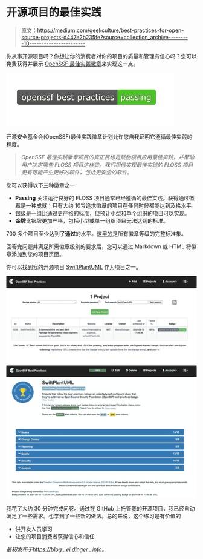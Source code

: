 # 开源项目的最佳实践

> 原文：<https://medium.com/geekculture/best-practices-for-open-source-projects-d447e2b235fe?source=collection_archive---------10----------------------->

你从事开源项目吗？你想让你的消费者对你的项目的质量和管理有信心吗？您可以免费获得并展示 [OpenSSF 最佳实践徽章](https://bestpractices.coreinfrastructure.org/en)来实现这一点。

![](img/31645b28c814f59f0a9f6255a747be91.png)

开源安全基金会(OpenSSF)最佳实践徽章计划允许您自我证明它遵循最佳实践的程度。

> *OpenSSF 最佳实践徽章项目的真正目标是鼓励项目应用最佳实践，并帮助用户决定哪些 FLOSS 项目这样做。我们相信实现最佳实践的 FLOSS 项目更有可能产生更好的软件，包括更安全的软件。*

您可以获得以下三种徽章之一:

*   **Passing** 关注运行良好的 FLOSS 项目通常已经遵循的最佳实践。获得通过徽章是一种成就；只有大约 10%追求徽章的项目在任何时候都能达到及格水平。
*   银级是一组比通过更严格的标准，但预计小型和单个组织的项目可以实现。
*   **金牌**比银牌更加严格，包括小型或单一组织项目无法达到的标准。

700 多个项目至少达到了**通过**的水平。[这里的](https://bestpractices.coreinfrastructure.org/en/criteria)是所有徽章等级的完整标准集。

回答完问题并满足所需徽章级别的要求后，您可以通过 Markdown 或 HTML 将徽章添加到您的项目页面。

你可以找到我的开源项目 [SwiftPlantUML](https://bestpractices.coreinfrastructure.org/en/projects/5206) 作为项目之一。

![](img/6f60451558e4bc61a4a1080593cfe29f.png)![](img/a344142153a7390d79baa9feb699543e.png)

我花了大约 30 分钟完成问卷。通过在 GitHub 上托管我的开源项目，我已经自动满足了一些需求。也学到了一些新的做法。总的来说，这个练习是有价值的

*   供开发人员学习
*   让您的项目消费者获得信心和信任

*最初发布于*[*https://blog . ei dinger . info*](https://blog.eidinger.info/best-practices-for-open-source-projects)*。*